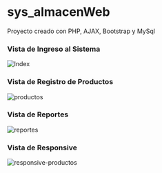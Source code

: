 # sys_almacenWeb
Proyecto creado con PHP, AJAX, Bootstrap y MySql  
### Vista de Ingreso al Sistema
![Index](https://user-images.githubusercontent.com/45782176/62905330-9f958680-bd2f-11e9-8cdc-0a34e72a8270.png)

### Vista de Registro de Productos
![productos](https://user-images.githubusercontent.com/45782176/62905347-b936ce00-bd2f-11e9-9625-1679e591ca75.png)

### Vista de Reportes
![reportes](https://user-images.githubusercontent.com/45782176/62905470-4a0da980-bd30-11e9-8118-046bcc010d15.png)

### Vista de Responsive
![responsive-productos](https://user-images.githubusercontent.com/45782176/62905730-5fcf9e80-bd31-11e9-94d4-3d5e822c2c1e.png)
